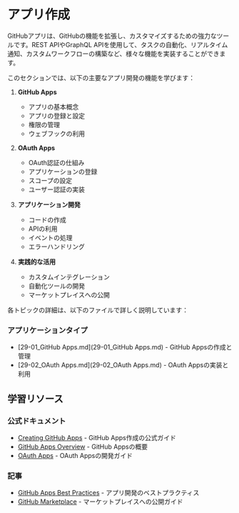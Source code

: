 # アプリ作成

GitHubアプリは、GitHubの機能を拡張し、カスタマイズするための強力なツールです。REST APIやGraphQL APIを使用して、タスクの自動化、リアルタイム通知、カスタムワークフローの構築など、様々な機能を実装することができます。

このセクションでは、以下の主要なアプリ開発の機能を学びます：

1. **GitHub Apps**
   - アプリの基本概念
   - アプリの登録と設定
   - 権限の管理
   - ウェブフックの利用

2. **OAuth Apps**
   - OAuth認証の仕組み
   - アプリケーションの登録
   - スコープの設定
   - ユーザー認証の実装

3. **アプリケーション開発**
   - コードの作成
   - APIの利用
   - イベントの処理
   - エラーハンドリング

4. **実践的な活用**
   - カスタムインテグレーション
   - 自動化ツールの開発
   - マーケットプレイスへの公開

各トピックの詳細は、以下のファイルで詳しく説明しています：

### アプリケーションタイプ
- [29-01_GitHub Apps.md](29-01_GitHub Apps.md) - GitHub Appsの作成と管理
- [29-02_OAuth Apps.md](29-02_OAuth Apps.md) - OAuth Appsの実装と利用

## 学習リソース

### 公式ドキュメント
- [Creating GitHub Apps](https://docs.github.com/en/apps/creating-github-apps) - GitHub Apps作成の公式ガイド
- [GitHub Apps Overview](https://docs.github.com/en/developers/apps/getting-started-with-apps/about-apps) - GitHub Appsの概要
- [OAuth Apps](https://docs.github.com/en/developers/apps/building-oauth-apps) - OAuth Appsの開発ガイド

### 記事
- [GitHub Apps Best Practices](https://docs.github.com/en/developers/apps/creating-github-apps/best-practices-for-creating-a-github-app) - アプリ開発のベストプラクティス
- [GitHub Marketplace](https://docs.github.com/en/developers/github-marketplace) - マーケットプレイスへの公開ガイド 
